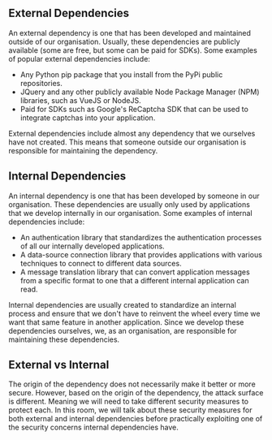 ## External Dependencies

An external dependency is one that has been developed and maintained outside of our organisation. Usually, these dependencies are publicly available (some are free, but some can be paid for SDKs). Some examples of popular external dependencies include:

- Any Python pip package that you install from the PyPi public repositories.
- JQuery and any other publicly available Node Package Manager (NPM) libraries, such as VueJS or NodeJS.
- Paid for SDKs such as Google's ReCaptcha SDK that can be used to integrate captchas into your application. 

External dependencies include almost any dependency that we ourselves have not created. This means that someone outside our organisation is responsible for maintaining the dependency.

## Internal Dependencies

An internal dependency is one that has been developed by someone in our organisation. These dependencies are usually only used by applications that we develop internally in our organisation. Some examples of internal dependencies include:

- An authentication library that standardizes the authentication processes of all our internally developed applications.
- A data-source connection library that provides applications with various techniques to connect to different data sources.
- A message translation library that can convert application messages from a specific format to one that a different internal application can read.

Internal dependencies are usually created to standardize an internal process and ensure that we don't have to reinvent the wheel every time we want that same feature in another application. Since we develop these dependencies ourselves, we, as an organisation, are responsible for maintaining these dependencies.

## External vs Internal

The origin of the dependency does not necessarily make it better or more secure. However, based on the origin of the dependency, the attack surface is different. Meaning we will need to take different security measures to protect each. In this room, we will talk about these security measures for both external and internal dependencies before practically exploiting one of the security concerns internal dependencies have.